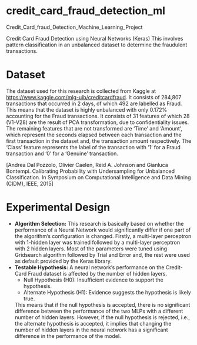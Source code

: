 # credit_card_fraud_detection_ml
Credit_Card_fraud_Detection_Machine_Learning_Project


Credit Card Fraud Detection using Neural Networks (Keras)
This involves pattern classification in an unbalanced dataset to determine the fraudulent transactions.

# Dataset
The dataset used for this research is collected from Kaggle at https://www.kaggle.com/mlg-ulb/creditcardfraud. It consists of 284,807 transactions that occurred in 2 days, of which 492 are labelled as Fraud. This means that the dataset is highly unbalanced with only 0.172% accounting for the Fraud transactions. It consists of 31 features of which 28 (V1-V28) are the result of PCA transformation, due to confidentiality issues. The remaining features that are not transformed are ‘Time’ and ‘Amount’, which represent the seconds elapsed between each transaction and the first transaction in the dataset and, the transaction amount respectively. The ‘Class’ feature represents the label of the transaction with ‘1’ for a Fraud transaction and ‘0’ for a ‘Genuine’ transaction. <br>

[Andrea Dal Pozzolo, Olivier Caelen, Reid A. Johnson and Gianluca Bontempi. Calibrating Probability with Undersampling for Unbalanced Classification. In Symposium on Computational Intelligence and Data Mining (CIDM), IEEE, 2015]

# Experimental Design
<ul>
<li> 
<b>Algorithm Selection:</b>
This research is basically based
on whether the performance of a Neural Network would
significantly differ if one part of the algorithm’s configuration
is changed. Firstly, a multi-layer perceptron with 1-hidden
layer was trained followed by a multi-layer perceptron with 2
hidden layers. Most of the parameters were tuned using Gridsearch
algorithm followed by Trial and Error and, the rest
were used as default provided by the Keras library.
</li>
<li>
<b>Testable Hypothesis:</b>
A neural network’s performance on the Credit-Card Fraud dataset is affected by
the number of hidden layers.
<ul>
<li>Null Hypothesis (H0): Insufficient evidence to
support the hypothesis. </li>
<li>Alternate Hypothesis (H1): Evidence suggests the
hypothesis is likely true. </li>
</ul>
This means that if the null hypothesis is accepted, there is
no significant difference between the performance of the two
MLPs with a different number of hidden layers. However, if
the null hypothesis is rejected, i.e., the alternate hypothesis is
accepted, it implies that changing the number of hidden layers
in the neural network has a significant difference in the
performance of the model.
</li>
</ul>
